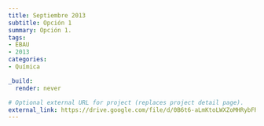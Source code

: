 ```yaml
---
title: Septiembre 2013
subtitle: Opción 1
summary: Opción 1.
tags:
- EBAU
- 2013
categories:
- Química

_build:
  render: never

# Optional external URL for project (replaces project detail page).
external_link: https://drive.google.com/file/d/0B6t6-aLmKtoLWXZoMHRybFRsWkE/view
---
```

